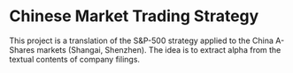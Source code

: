 # Chinese Market Trading Strategy

This project is a translation of the S&P-500 strategy applied to the China A-Shares markets (Shangai, Shenzhen). The idea is to extract alpha from the textual contents of company filings. 
